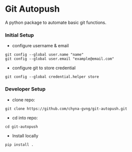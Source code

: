 # Git Autopush
A python package to automate basic git functions.

### Initial Setup
- configure username & email
````
git config --global user.name "name"
git config --global user.email "example@email.com"
````

- configure git to store credential
````
git config --global credential.helper store
````

### Developer Setup
- clone repo:
````
git clone https://github.com/chyna-gvng/git-autopush.git
````

- cd into repo:
````
cd git-autopush
````

- Install locally
````
pip install .
````